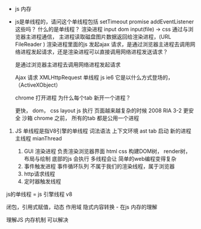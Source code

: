 - js 内存
- js是单线程的，请问这个单线程包括 setTimeout promise addEventListener 这些吗？
  什么的是单线程？
   渲染进程 input dom input(file) -> css 通过与浏览器主进程通信， 主进程读取磁盘图片数据返回给渲染进程，(URL FileReader ) 渲染进程里面的js 发起ajax 请求，是通过浏览器主进程去调用网络进程发起请求，还是渲染进程可以直接调用网络进程发送请求？

  是通过浏览器主进程去调用网络进程发起请求

  Ajax 请求 XMLHttpRequest 单线程
    js ie6 它是以什么方式登场的， （ActiveXObject）

  chrome 打开进程  为什么每个tab 新开一个进程？

   更快， dom， css layout js 执行 页面越来越复杂的时候 2008 RIA 3-2
   更安全 沙箱
chrome 之前， 所有的tab 都是公用一个进程

1. JS 单线程是指V8引擎的单线程 词法语法 上下文环境 ast
   tab 启动 新的进程 主线程 mianThread

   1. GUI 渲染进程
   负责渲染浏览器界面 html css 构建DOM树， render树， 布局与绘制
   底部的js 会执行
   多线程会让 简单的web编程变得复杂 
   2. 事件触发进程
   事件循环队列
   不属于我们的渲染线程，属于浏览器
   3. http请求线程
   4. 定时器触发线程

  js的单线程 = js 引擎线程 v8

  闭包，引用式赋值，动态 作用域 隐式内容转换 - 在js 内存的理解

  理解JS 内存机制 可以解决
  
